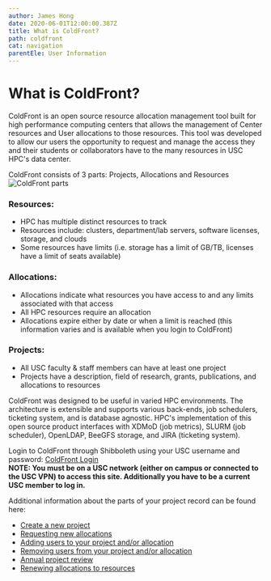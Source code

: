 ```yaml
---
author: James Hong
date: 2020-06-01T12:00:00.387Z
title: What is ColdFront?
path: coldfront
cat: navigation
parentEle: User Information
---
```


# What is ColdFront?

ColdFront is an open source resource allocation management tool built for high performance computing centers that allows the management of Center resources and User allocations to those resources.  This tool was developed to allow our users the opportunity to request and manage the access they and their students or collaborators have to the many resources in USC HPC's data center.  

ColdFront consists of 3 parts: Projects, Allocations and Resources
![ColdFront parts](images/coldfront_overview.png)


### Resources:
- HPC has multiple distinct resources to track
- Resources include: clusters, department/lab servers, software licenses, storage, and clouds
- Some resources have limits (i.e. storage has a limit of GB/TB, licenses have a limit of seats available)


### Allocations:
- Allocations indicate what resources you have access to and any limits associated with that access
- All HPC resources require an allocation
- Allocations expire either by date or when a limit is reached (this information varies and is available when you login to ColdFront)


### Projects:
- All USC faculty & staff members can have at least one project
- Projects have a description, field of research, grants, publications, and allocations to resources


ColdFront was designed to be useful in varied HPC environments.  The architecture is extensible and supports various back-ends, job schedulers, ticketing system, and is database agnostic.  HPC's implementation of this open source product interfaces with XDMoD (job metrics), SLURM (job scheduler), OpenLDAP, BeeGFS storage, and JIRA (ticketing system).

Login to ColdFront through Shibboleth using your USC username and password: [ColdFront Login](https://hpcaccount.usc.edu/)  
**NOTE:  You must be on a USC network (either on campus or connected to the USC VPN) to access this site.  Additionally you have to be a current USC member to log in.**

Additional information about the parts of your project record can be found here:
* [Create a new project](Create-a-new-Project.md)  
* [Requesting new allocations](Request-new-Allocation.md)
* [Adding users to your project and/or allocation](Adding-Users-to-Project-or-Allocation.md)
* [Removing users from your project and/or allocation](Removing-Users-from-Project-or-Allocation.md)
* [Annual project review](Yearly-Project-Renewal.md)
* [Renewing allocations to resources](Renew-Allocation.md)
